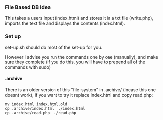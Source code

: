 ### File Based DB Idea

This takes a users input (index.html) and stores it in a txt file (write.php), imports the text file and displays the contents (index.html).

### Set up

set-up.sh should do most of the set-up for you.

However I advise you run the commands one by one (manually), and make sure they complete (if you do this, you will have to prepend all of the commands with sudo)

#### .archive

There is an older version of this "file-system" in .archive/ (incase this one doesnt work), if you want to try it replace index.html and copy read.php:

```
mv index.html index.html.old
cp .archive/index.html  ./index.html
cp .archive/read.php  ./read.php
```
